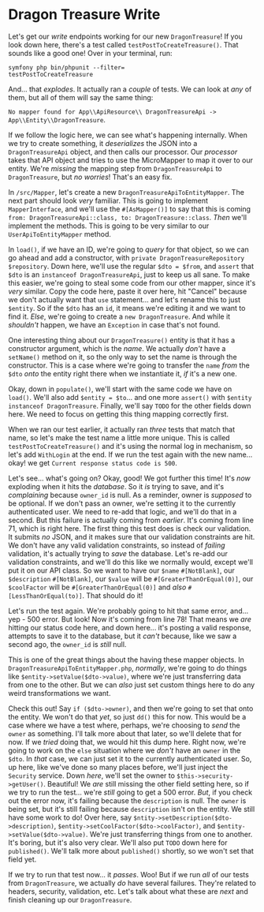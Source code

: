 # Dragon Treasure Write

Let's get our *write* endpoints working for our new `DragonTreasure`! If you look down here, there's a test called `testPostToCreateTreasure()`. That sounds like a good one! Over in your terminal, run:

```terminal
symfony php bin/phpunit --filter=
testPostToCreateTreasure
```

And... that *explodes*. It actually ran a *couple* of tests. We can look at *any* of them, but all of them will say the same thing:

`No mapper found for App\\ApiResource\\
DragonTreasureApi -> App\\Entity\\DragonTreasure`.

If we follow the logic here, we can see what's happening internally. When we try to create something, it *deserializes* the JSON into a `DragonTreasureApi` object, and then calls our processor. Our *processor* takes that API object and tries to use the MicroMapper to map it over to our entity. We're *missing* the mapping step from `DragonTreasureApi` to `DragonTreasure`, but *no worries*! That's an easy fix.

In `/src/Mapper`, let's create a new `DragonTreasureApiToEntityMapper`. The next part should look *very* familiar. This is going to implement `MapperInterface`, and we'll use the `#[AsMapper()]` to say that this is coming `from: DragonTreasureApi::class, to: DragonTreasure::class`. *Then* we'll implement the methods. This is going to be very similar to our `UserApiToEntityMapper` method.

In `load()`, if we have an ID, we're going to *query* for that object, so we can go ahead and add a constructor, with `private DragonTreasureRepository $repository`. Down here, we'll use the regular `$dto = $from`, and `assert` that `$dto` is an `instanceof DragonTreasureApi`, just to keep us all sane. To make this easier, we're going to steal some code from our other mapper, since it's *very* similar. Copy the code here, paste it over here, hit "Cancel" because we don't actually want that `use` statement... and let's rename this to just `$entity`. So if the `$dto` has an `id`, it means we're editing it and we want to find it. *Else*, we're going to create a `new DragonTreasure`. And while it *shouldn't* happen, we have an `Exception` in case that's not found.

One interesting thing about our `DragonTreasure()` entity is that it has a constructor argument, which is the *name*. We actually *don't* have a `setName()` method on it, so the only way to set the name is through the constructor. This is a case where we're going to transfer the `name` *from* the `$dto` *onto* the entity right there when we instantiate it, *if* it's a new one.

Okay, down in `populate()`, we'll start with the same code we have on `load()`. We'll also add `$entity = $to`... and one more `assert()` with `$entity instanceof DragonTreasure`. Finally, we'll say `TODO` for the other fields down here. We need to focus on getting this thing mapping correctly first.

When we ran our test earlier, it actually ran *three* tests that match that name, so let's make the test name a little more unique. This is called `testPostToCreateTreasure()` and it's using the normal log in mechanism, so let's add `WithLogin` at the end. If we run the test again with the new name... okay! we get `Current response status code is 500`.

Let's see... what's going on? Okay, good! We got further this time! It's *now* exploding when it hits the *database*. So it *is* trying to save, and it's *complaining* because `owner_id` is null. As a reminder, owner is *supposed* to be optional. If we don't pass an owner, we're setting it to the currently authenticated user. We need to re-add that logic, and we'll do that in a second. But this failure is actually coming from *earlier*. It's coming from line 71, which is right here. The first thing this test does is check our validation. It submits *no* JSON, and it makes sure that our validation constraints are hit. We don't have any valid validation constraints, so instead of *failing* validation, it's actually trying to *save* the database. Let's re-add our validation constraints, and we'll do this like we normally would, except we'll put it on our API class. So we want to have our `$name` `#[NotBlank]`, our `$description` `#[NotBlank]`, our `$value` will be `#[GreaterThanOrEqual(0)]`, our `$coolFactor` will be `#[GreaterThanOrEqual(0)]` and *also* `#[LessThanOrEqual(to)]`. That should do it!

Let's run the test again. We're probably going to hit that same error, and... yep - 500 error. But look! Now it's coming from line 78! That means we *are* hitting our status code here, and down here... it's posting a valid response, attempts to save it to the database, but it *can't* because, like we saw a second ago, the `owner_id` is *still* null.

This is one of the great things about the having these mapper objects. In `DragonTreasureApiToEntityMapper.php`, *normally*, we're going to do things like `$entity->setValue($dto->value)`, where we're just transferring data from one to the other. But we can *also* just set custom things here to do any weird transformations we want.

Check this out! Say `if ($dto->owner)`, and then we're going to set that onto the entity. We won't do that *yet*, so just `dd()` this for now. This would be a case where we have a test where, perhaps, we're choosing to *send* the `owner` as something. I'll talk more about that later, so we'll delete that for now. If we *tried* doing that, we would hit this dump here. Right now, we're going to work on the `else` situation where we *don't* have an `owner` in the `$dto`. In *that* case, we can just set it to the currently authenticated user. So, up here, like we've done so many places before, we'll just inject the `Security` service. Down *here*, we'll set the owner to `$this->security->getUser()`. Beautiful! We *are* still missing the other field setting here, so if we try to run the test... we're *still* going to get a 500 error. *But*, if you check out the error now, it's failing because the `description` is null. The `owner` is being set, but it's still failing because `description` isn't on the entity. We still have some work to do! Over here, say `$ntity->setDescription($dto->description)`, `$entity->setCoolFactor($dto->coolFactor)`, and `$entity->setValue($dto->value)`. We're just transferring things from one to another. It's boring, but it's also very clear. We'll also put `TODO` down here for `published()`. We'll talk more about `published()` shortly, so we won't set that field yet.

If we try to run that test now... it *passes*. Woo! But if we run *all* of our tests from `DragonTreasure`, we actually *do* have several failures. They're related to headers, security, validation, etc. Let's talk about what these are *next* and finish cleaning up our `DragonTreasure`.
